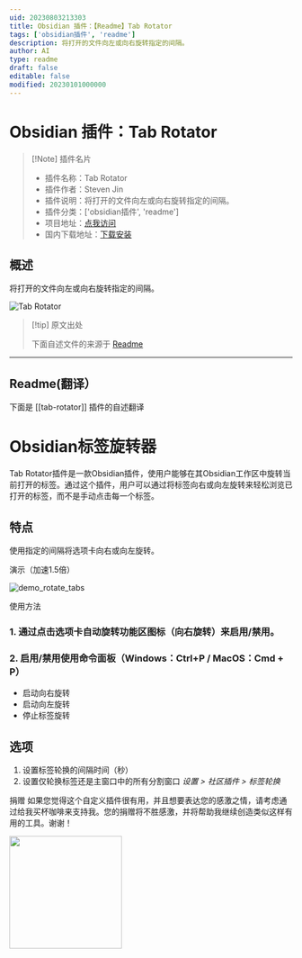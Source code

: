 ```yaml
---
uid: 20230803213303
title: Obsidian 插件：【Readme】Tab Rotator
tags: ['obsidian插件', 'readme']
description: 将打开的文件向左或向右旋转指定的间隔。
author: AI
type: readme
draft: false
editable: false
modified: 20230101000000
---
```


# Obsidian 插件：Tab Rotator

> [!Note] 插件名片
> - 插件名称：Tab Rotator
> - 插件作者：Steven Jin
> - 插件说明：将打开的文件向左或向右旋转指定的间隔。
> - 插件分类：['obsidian插件', 'readme']
> - 项目地址：[点我访问](https://github.com/autohub7/obsidian-tab-rotator)
> - 国内下载地址：[下载安装](https://pkmer.cn/products/plugin/pluginMarket/?tab-rotator)

## 概述

将打开的文件向左或向右旋转指定的间隔。

![Tab Rotator](https://cdn.pkmer.cn/covers/tab-rotator_new.gif!pkmer)

> [!tip] 原文出处
> 
>下面自述文件的来源于 [Readme](https://ghproxy.net/https://raw.githubusercontent.com/autohub7/obsidian-tab-rotator/master/README.md)
> 

---

## Readme(翻译）

下面是 [[tab-rotator]] 插件的自述翻译



# Obsidian标签旋转器

Tab Rotator插件是一款Obsidian插件，使用户能够在其Obsidian工作区中旋转当前打开的标签。通过这个插件，用户可以通过将标签向右或向左旋转来轻松浏览已打开的标签，而不是手动点击每一个标签。

## 特点
使用指定的间隔将选项卡向右或向左旋转。

演示（加速1.5倍）

![demo_rotate_tabs](https://user-images.githubusercontent.com/10937668/234929351-79cce7ed-3ce5-457f-a33e-de887545fdc7.gif)

使用方法

### 1. 通过点击选项卡自动旋转功能区图标（向右旋转）来启用/禁用。

### 2. 启用/禁用使用命令面板（Windows：Ctrl+P / MacOS：Cmd + P）
  * 启动向右旋转
  * 启动向左旋转
  * 停止标签旋转

## 选项
1. 设置标签轮换的间隔时间（秒）
2. 设置仅轮换标签还是主窗口中的所有分割窗口
*设置 > 社区插件 > 标签轮换*

捐赠
如果您觉得这个自定义插件很有用，并且想要表达您的感激之情，请考虑通过给我买杯咖啡来支持我。您的捐赠将不胜感激，并将帮助我继续创造类似这样有用的工具。谢谢！

[<img style="float:left" src="https://user-images.githubusercontent.com/14358394/115450238-f39e8100-a21b-11eb-89d0-fa4b82cdbce8.png" width="200">](https://ko-fi.com/stevenjin)



